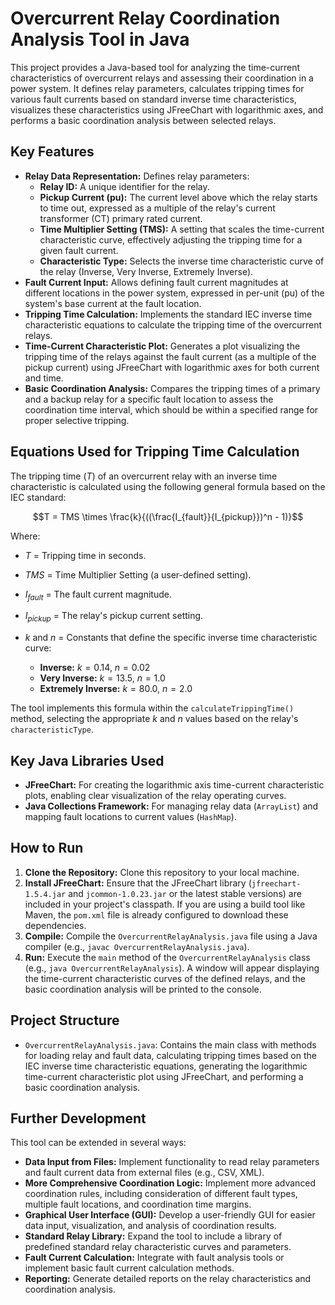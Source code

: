 # Overcurrent Relay Coordination Analysis Tool in Java

This project provides a Java-based tool for analyzing the time-current characteristics of overcurrent relays and assessing their coordination in a power system. It defines relay parameters, calculates tripping times for various fault currents based on standard inverse time characteristics, visualizes these characteristics using JFreeChart with logarithmic axes, and performs a basic coordination analysis between selected relays.

## Key Features

* **Relay Data Representation:** Defines relay parameters:
    * **Relay ID:** A unique identifier for the relay.
    * **Pickup Current (pu):** The current level above which the relay starts to time out, expressed as a multiple of the relay's current transformer (CT) primary rated current.
    * **Time Multiplier Setting (TMS):** A setting that scales the time-current characteristic curve, effectively adjusting the tripping time for a given fault current.
    * **Characteristic Type:** Selects the inverse time characteristic curve of the relay (Inverse, Very Inverse, Extremely Inverse).
* **Fault Current Input:** Allows defining fault current magnitudes at different locations in the power system, expressed in per-unit (pu) of the system's base current at the fault location.
* **Tripping Time Calculation:** Implements the standard IEC inverse time characteristic equations to calculate the tripping time of the overcurrent relays.
* **Time-Current Characteristic Plot:** Generates a plot visualizing the tripping time of the relays against the fault current (as a multiple of the pickup current) using JFreeChart with logarithmic axes for both current and time.
* **Basic Coordination Analysis:** Compares the tripping times of a primary and a backup relay for a specific fault location to assess the coordination time interval, which should be within a specified range for proper selective tripping.

## Equations Used for Tripping Time Calculation

The tripping time ($T$) of an overcurrent relay with an inverse time characteristic is calculated using the following general formula based on the IEC standard:

$$T = TMS \times \frac{k}{((\frac{I_{fault}}{I_{pickup}})^n - 1)}$$

Where:

* $T$ = Tripping time in seconds.
* $TMS$ = Time Multiplier Setting (a user-defined setting).
* $I_{fault}$ = The fault current magnitude.
* $I_{pickup}$ = The relay's pickup current setting.
* $k$ and $n$ = Constants that define the specific inverse time characteristic curve:

    * **Inverse:** $k = 0.14$, $n = 0.02$
    * **Very Inverse:** $k = 13.5$, $n = 1.0$
    * **Extremely Inverse:** $k = 80.0$, $n = 2.0$

The tool implements this formula within the `calculateTrippingTime()` method, selecting the appropriate $k$ and $n$ values based on the relay's `characteristicType`.

## Key Java Libraries Used

* **JFreeChart:** For creating the logarithmic axis time-current characteristic plots, enabling clear visualization of the relay operating curves.
* **Java Collections Framework:** For managing relay data (`ArrayList`) and mapping fault locations to current values (`HashMap`).

## How to Run

1.  **Clone the Repository:** Clone this repository to your local machine.
2.  **Install JFreeChart:** Ensure that the JFreeChart library (`jfreechart-1.5.4.jar` and `jcommon-1.0.23.jar` or the latest stable versions) are included in your project's classpath. If you are using a build tool like Maven, the `pom.xml` file is already configured to download these dependencies.
3.  **Compile:** Compile the `OvercurrentRelayAnalysis.java` file using a Java compiler (e.g., `javac OvercurrentRelayAnalysis.java`).
4.  **Run:** Execute the `main` method of the `OvercurrentRelayAnalysis` class (e.g., `java OvercurrentRelayAnalysis`). A window will appear displaying the time-current characteristic curves of the defined relays, and the basic coordination analysis will be printed to the console.

## Project Structure

* `OvercurrentRelayAnalysis.java`: Contains the main class with methods for loading relay and fault data, calculating tripping times based on the IEC inverse time characteristic equations, generating the logarithmic time-current characteristic plot using JFreeChart, and performing a basic coordination analysis.

## Further Development

This tool can be extended in several ways:

* **Data Input from Files:** Implement functionality to read relay parameters and fault current data from external files (e.g., CSV, XML).
* **More Comprehensive Coordination Logic:** Implement more advanced coordination rules, including consideration of different fault types, multiple fault locations, and coordination time margins.
* **Graphical User Interface (GUI):** Develop a user-friendly GUI for easier data input, visualization, and analysis of coordination results.
* **Standard Relay Library:** Expand the tool to include a library of predefined standard relay characteristic curves and parameters.
* **Fault Current Calculation:** Integrate with fault analysis tools or implement basic fault current calculation methods.
* **Reporting:** Generate detailed reports on the relay characteristics and coordination analysis.
